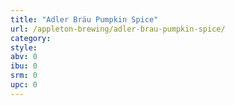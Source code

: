 ```yaml
---
title: "Adler Bräu Pumpkin Spice"
url: /appleton-brewing/adler-brau-pumpkin-spice/
category: 
style: 
abv: 0
ibu: 0
srm: 0
upc: 0
---
```


